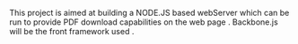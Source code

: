 This project is aimed at building a NODE.JS based webServer which can be run to provide PDF download capabilities on the web page . Backbone.js will be the front framework used . 